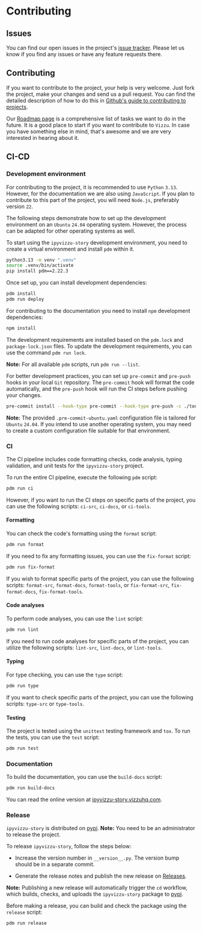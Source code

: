# Contributing

## Issues

You can find our open issues in the project's
[issue tracker](https://github.com/vizzuhq/ipyvizzu-story/issues). Please let us
know if you find any issues or have any feature requests there.

## Contributing

If you want to contribute to the project, your help is very welcome. Just fork
the project, make your changes and send us a pull request. You can find the
detailed description of how to do this in
[Github's guide to contributing to projects](https://docs.github.com/en/get-started/quickstart/contributing-to-projects).

Our [Roadmap page](https://github.com/vizzuhq/.github/wiki/Roadmap) is a
comprehensive list of tasks we want to do in the future. It is a good place to
start if you want to contribute to `Vizzu`. In case you have something else in
mind, that's awesome and we are very interested in hearing about it.

## CI-CD

### Development environment

For contributing to the project, it is recommended to use `Python` `3.13`.
However, for the documentation we are also using `JavaScript`. If you plan to
contribute to this part of the project, you will need `Node.js`, preferably
version `22`.

The following steps demonstrate how to set up the development environment on an
`Ubuntu` `24.04` operating system. However, the process can be adapted for other
operating systems as well.

To start using the `ipyvizzu-story` development environment, you need to create
a virtual environment and install `pdm` within it.

```sh
python3.13 -m venv ".venv"
source .venv/bin/activate
pip install pdm==2.22.3
```

Once set up, you can install development dependencies:

```sh
pdm install
pdm run deploy
```

For contributing to the documentation you need to install `npm` development
dependencies:

```sh
npm install
```

The development requirements are installed based on the `pdm.lock` and
`package-lock.json` files. To update the development requirements, you can use
the command `pdm run lock`.

**Note:** For all available `pdm` scripts, run `pdm run --list`.

For better development practices, you can set up `pre-commit` and `pre-push`
hooks in your local `Git` repository. The `pre-commit` hook will format the code
automatically, and the `pre-push` hook will run the CI steps before pushing your
changes.

```sh
pre-commit install --hook-type pre-commit --hook-type pre-push -c ./tools/ci/.pre-commit-ubuntu.yaml
```

**Note:** The provided `.pre-commit-ubuntu.yaml` configuration file is tailored
for `Ubuntu` `24.04`. If you intend to use another operating system, you may
need to create a custom configuration file suitable for that environment.

### CI

The CI pipeline includes code formatting checks, code analysis, typing
validation, and unit tests for the `ipyvizzu-story` project.

To run the entire CI pipeline, execute the following `pdm` script:

```sh
pdm run ci
```

However, if you want to run the CI steps on specific parts of the project, you
can use the following scripts: `ci-src`, `ci-docs`, or `ci-tools`.

#### Formatting

You can check the code's formatting using the `format` script:

```sh
pdm run format
```

If you need to fix any formatting issues, you can use the `fix-format` script:

```sh
pdm run fix-format
```

If you wish to format specific parts of the project, you can use the following
scripts: `format-src`, `format-docs`, `format-tools`, or `fix-format-src`,
`fix-format-docs`, `fix-format-tools`.

#### Code analyses

To perform code analyses, you can use the `lint` script:

```sh
pdm run lint
```

If you need to run code analyses for specific parts of the project, you can
utilize the following scripts: `lint-src`, `lint-docs`, or `lint-tools`.

#### Typing

For type checking, you can use the `type` script:

```sh
pdm run type
```

If you want to check specific parts of the project, you can use the following
scripts: `type-src` or `type-tools`.

#### Testing

The project is tested using the `unittest` testing framework and `tox`. To run
the tests, you can use the `test` script:

```sh
pdm run test
```

### Documentation

To build the documentation, you can use the `build-docs` script:

```sh
pdm run build-docs
```

You can read the online version at
[ipyvizzu-story.vizzuhq.com](https://ipyvizzu-story.vizzuhq.com).

### Release

`ipyvizzu-story` is distributed on
[pypi](https://pypi.org/project/ipyvizzu-story). **Note:** You need to be an
administrator to release the project.

To release `ipyvizzu-story`, follow the steps below:

- Increase the version number in `__version__.py`. The version bump should be in
    a separate commit.

- Generate the release notes and publish the new release on
    [Releases](https://github.com/vizzuhq/ipyvizzu-story/releases).

**Note:** Publishing a new release will automatically trigger the `cd` workflow,
which builds, checks, and uploads the `ipyvizzu-story` package to
[pypi](https://pypi.org/project/ipyvizzu-story).

Before making a release, you can build and check the package using the `release`
script:

```sh
pdm run release
```
